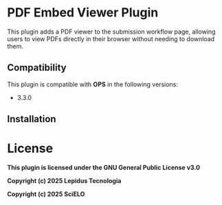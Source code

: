 # PDF Embed Viewer Plugin 

This plugin adds a PDF viewer to the submission workflow page, allowing users to view PDFs directly in their browser without needing to download them.

## Compatibility

This plugin is compatible with **OPS** in the following versions:
* 3.3.0

## Installation

# License
__This plugin is licensed under the GNU General Public License v3.0__

__Copyright (c) 2025 Lepidus Tecnologia__

__Copyright (c) 2025 SciELO__

